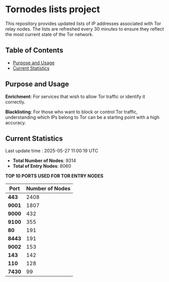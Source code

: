 # Tornodes lists project

This repository provides updated lists of IP addresses associated with Tor relay nodes. The lists are refreshed every 30 minutes to ensure they reflect the most current state of the Tor network.

## Table of Contents

- [Purpose and Usage](#purpose-and-usage)
- [Current Statistics](#current-statistics)


## Purpose and Usage

**Enrichment**: For services that wish to allow Tor traffic or identify it correctly.

**Blacklisting**: For those who want to block or control Tor traffic, understanding which IPs belong to Tor can be a starting point with a high accuracy.

## Current Statistics

Last update time : 2025-05-27 11:00:19 UTC

- **Total Number of Nodes**: 9314
- **Total of Entry Nodes**: 8060

**TOP 10 PORTS USED FOR TOR ENTRY NODES**

| **Port** | **Number of Nodes** |
|------|-----------------|
| **443**   | 2408  |
| **9001**   | 1807  |
| **9000**   | 432  |
| **9100**   | 355  |
| **80**   | 191  |
| **8443**   | 191  |
| **9002**   | 153  |
| **143**   | 142  |
| **110**   | 128  |
| **7430**   | 99  |

